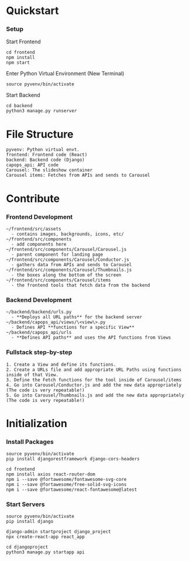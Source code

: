 # Quickstart
### Setup
Start Frontend
```
cd frontend
npm install
npm start
```
Enter Python Virtual Environment (New Terminal)
```
source pyvenv/bin/activate
```
Start Backend
```
cd backend
python3 manage.py runserver
```



# File Structure
```
pyvenv: Python virtual envt.
frontend: Frontend code (React)  
backend: Backend code (Django)
capops_api: API code
Carousel: The slideshow container
Carousel items: Fetches from APIs and sends to Carousel
```



# Contribute
### Frontend Development
```
~/frontend/src/assets
  - contains images, backgrounds, icons, etc/
~/frontend/src/components
  - add components here
~/frontend/src/components/Carousel/Carousel.js
  - parent component for landing page 
~/frontend/src/components/Carousel/Conductor.js
  - gathers data from APIs and sends to Carousel 
~/frontend/src/components/Carousel/Thumbnails.js
  - the boxes along the bottom of the screen
~/frontend/src/components/Carousel/items
  - the frontend tools that fetch data from the backend
  ```
### Backend Development
```
~/backend/backend/urls.py
  - **Deploys all URL paths** for the backend server
~/backend/capops_api/views/\<view\>.py 
  - Defines API **functions for a specific View**
~/backend/capops_api/urls
  - **Defines API paths** and uses the API functions from Views
```
### Fullstack step-by-step
```
1. Create a View and define its functions.
2. Create a URLs file and add appropriate URL Paths using functions inside of that View.
3. Define the Fetch functions for the tool inside of Carousel/items
4. Go into Carousel/Conductor.js and add the new data appropriately (The code is very repeatable!)
5. Go into Carousel/Thumbnails.js and add the new data appropriately (The code is very repeatable!)
```


# Initialization
### Install Packages
```
source pyvenv/bin/activate
pip install djangorestframework django-cors-headers

cd frontend
npm install axios react-router-dom
npm i --save @fortawesome/fontawesome-svg-core
npm i --save @fortawesome/free-solid-svg-icons
npm i --save @fortawesome/react-fontawesome@latest
```
### Start Servers
```
source pyvenv/bin/activate
pip install django

django-admin startproject django_project
npx create-react-app react_app

cd djangoproject
python3 manage.py startapp api
``` 